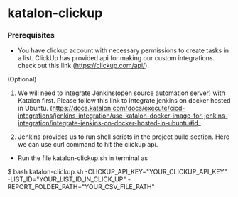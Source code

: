 # katalon-clickup

### Prerequisites

- You have clickup account with necessary permissions to create tasks in a list.
ClickUp has provided api for making our custom integrations. check out this link (https://clickup.com/api/).

(Optional)
1. We will need to integrate Jenkins(open source automation server) with Katalon first. Please follow this link to integrate jenkins on docker hosted in Ubuntu. 
(https://docs.katalon.com/docs/execute/cicd-integrations/jenkins-integration/use-katalon-docker-image-for-jenkins-integration/integrate-jenkins-on-docker-hosted-in-ubuntu#id_

2. Jenkins provides us to run shell scripts in the project build section. Here we can use curl command to hit the clickup api.

- Run the file katalon-clickup.sh in terminal as 

$ bash katalon-clickup.sh -CLICKUP_API_KEY="YOUR_CLICKUP_API_KEY" -LIST_ID="YOUR_LIST_ID_IN_CLICK_UP" -REPORT_FOLDER_PATH="YOUR_CSV_FILE_PATH"

